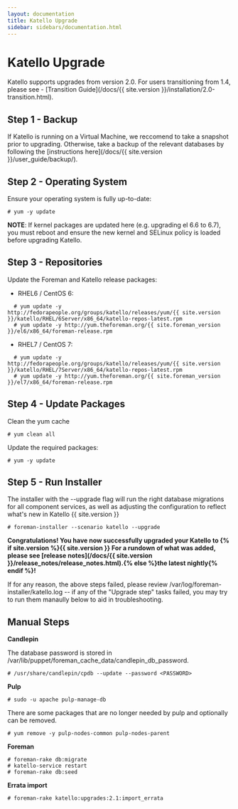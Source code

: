 ```yaml
---
layout: documentation
title: Katello Upgrade
sidebar: sidebars/documentation.html
---
```


# Katello Upgrade

Katello supports upgrades from version 2.0.  For users transitioning from 1.4, please see - [Transition Guide](/docs/{{ site.version }}/installation/2.0-transition.html).

## Step 1 - Backup

If Katello is running on a Virtual Machine, we reccomend to take a snapshot prior to upgrading. Otherwise, take a backup of the relevant databases by following the [instructions here](/docs/{{ site.version }}/user_guide/backup/).

## Step 2 - Operating System

Ensure your operating system is fully up-to-date:

```
# yum -y update
```

**NOTE**: If kernel packages are updated here (e.g. upgrading el 6.6 to 6.7), you must reboot and ensure the new kernel and SELinux policy is loaded before upgrading Katello.

## Step 3 - Repositories

Update the Foreman and Katello release packages:

  * RHEL6 / CentOS 6:

```
  # yum update -y http://fedorapeople.org/groups/katello/releases/yum/{{ site.version }}/katello/RHEL/6Server/x86_64/katello-repos-latest.rpm
  # yum update -y http://yum.theforeman.org/{{ site.foreman_version }}/el6/x86_64/foreman-release.rpm
```

  * RHEL7 / CentOS 7:

```
  # yum update -y http://fedorapeople.org/groups/katello/releases/yum/{{ site.version }}/katello/RHEL/7Server/x86_64/katello-repos-latest.rpm
  # yum update -y http://yum.theforeman.org/{{ site.foreman_version }}/el7/x86_64/foreman-release.rpm
```

## Step 4 - Update Packages

Clean the yum cache

```
# yum clean all
```

Update the required packages:

```
# yum -y update
```

## Step 5 - Run Installer

The installer with the --upgrade flag will run the right database migrations for all component services, as well as adjusting the configuration to reflect what's new in Katello {{ site.version }}

```
# foreman-installer --scenario katello --upgrade
```

**Congratulations! You have now successfully upgraded your Katello to {% if site.version %}{{ site.version }} For a rundown of what was added, please see [release notes](/docs/{{ site.version }}/release_notes/release_notes.html).{% else %}the latest nightly{% endif %}!**


If for any reason, the above steps failed, please review /var/log/foreman-installer/katello.log -- if any of the "Upgrade step" tasks failed, you may try to run them manaully below to aid in troubleshooting.

## Manual Steps

**Candlepin**

The database password is stored in /var/lib/puppet/foreman_cache_data/candlepin_db_password.

```
# /usr/share/candlepin/cpdb --update --password <PASSWORD>
```

**Pulp**

```
# sudo -u apache pulp-manage-db
```

There are some packages that are no longer needed by pulp and optionally can be removed.

```
# yum remove -y pulp-nodes-common pulp-nodes-parent
```

**Foreman**

```
# foreman-rake db:migrate
# katello-service restart
# foreman-rake db:seed
```

**Errata import**

```
# foreman-rake katello:upgrades:2.1:import_errata
```
